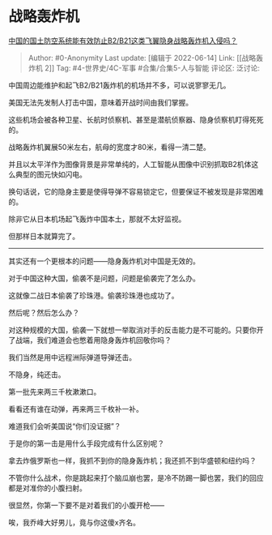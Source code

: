 # 战略轰炸机
[中国的国土防空系统能有效防止B2/B21这类飞翼隐身战略轰炸机入侵吗？](https://www.zhihu.com/question/355039250/answer/2527614867)

> Author: #0-Anonymity
> Last update: [编辑于 2022-06-14]
> Link: [[战略轰炸机 2]]
> Tag: #4-世界史/4C-军事 #合集/合集5-人与智能
> 评论区:
> 泛讨论:

中国周边能维护和起飞B2/B21轰炸机的机场并不多，可以说寥寥无几。

美国无法先发制人打击中国，意味着开战时间由我们掌握。

这些机场会被各种卫星、长航时侦察机、甚至是潜航侦察器、隐身侦察机盯得死死的。

战略轰炸机翼展50米左右，航母的宽度才80米，看得一清二楚。

并且以太平洋作为图像背景是非常单纯的，人工智能从图像中识别抓取B2机体这么典型的图元快如闪电。

换句话说，它的隐身主要是使得导弹不容易锁定它，但要保证不被发现是非常困难的。

除非它从日本机场起飞轰炸中国本土，那就不太好监视。

但那样日本就算完了。

---

其实还有一个更根本的问题——隐身轰炸机对中国是无效的。

对于中国这种大国，偷袭不是问题，问题是偷袭完了怎么办。

这就像二战日本偷袭了珍珠港。偷袭珍珠港也成功了。

然后呢？然后怎么办？

对这种规模的大国，偷袭一下就想一举取消对手的反击能力是不可能的。只要你开了战端，我们难道会也憋着用隐身轰炸机回敬你吗？

我们当然是用中远程洲际弹道导弹还击。

不隐身，纯还击。

第一批先来两三千枚漱漱口。

看看还有谁在动弹，再来两三千枚补一补。

难道我们会听美国说“你们没证据”？

于是你的第一击是用什么手段完成有什么区别呢？

拿去炸俄罗斯也一样，我抓不到你的隐身轰炸机；我还抓不到华盛顿和纽约吗？

不管你什么战术，你是跳起来打个脑瓜崩也罢，是冷不防踢一脚也罢，我们的回应都是对准你的小腹扫射。

很显然，你第一下要不是对着我们的小腹开枪——

唉，我乔峰大好男儿，竟与你这傻x齐名。
